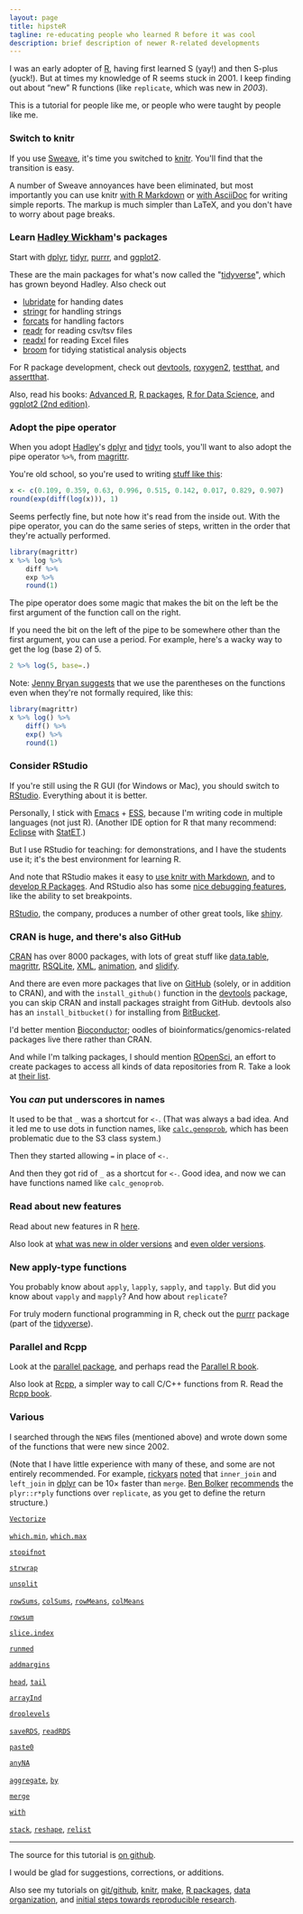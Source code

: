 ```yaml
---
layout: page
title: hipsteR
tagline: re-educating people who learned R before it was cool
description: brief description of newer R-related developments
---
```


I was an early adopter of [R](https://www.r-project.org), having first
learned S (yay!) and then S-plus (yuck!). But at times my knowledge of
R seems stuck in 2001. I keep finding out about &ldquo;new&rdquo; R
functions (like `replicate`, which was new in _2003_).

This is a tutorial for people like me, or people who were taught by people like me.

### Switch to knitr

If you use [Sweave](http://leisch.userweb.mwn.de/Sweave/), it's time
you switched to [knitr](http://yihui.name/knitr/). You'll find that
the transition is easy.

A number of Sweave annoyances have been eliminated, but most
importantly you can use knitr
[with R Markdown](http://kbroman.org/knitr_knutshell/pages/Rmarkdown.html)
or
[with AsciiDoc](http://kbroman.org/knitr_knutshell/pages/asciidoc.html)
for writing simple reports. The markup is much simpler than LaTeX, and
you don't have to worry about page breaks.

### Learn [Hadley Wickham](http://hadley.nz)'s packages

Start with [dplyr](http://dplyr.tidyverse.org/), [tidyr](http://tidyr.tidyverse.org/),
[purrr](http://purrr.tidyverse.org/), and
[ggplot2](http://ggplot2.org/).

These are the main packages for what's now called the
"[tidyverse](https://www.tidyverse.org/)", which has grown beyond
Hadley. Also check out

- [lubridate](http://lubridate.tidyverse.org/) for handing dates
- [stringr](http://stringr.tidyverse.org/) for handling strings
- [forcats](http://forcats.tidyverse.org/) for handling factors
- [readr](http://readr.tidyverse.org/) for reading csv/tsv files
- [readxl](http://readxl.tidyverse.org/) for reading Excel files
- [broom](https://github.com/tidyverse/broom) for tidying statistical
analysis objects

For R package development, check out [devtools](https://github.com/hadley/devtools),
[roxygen2](https://github.com/klutometis/roxygen),
[testthat](https://github.com/hadley/testthat),
and [assertthat](https://github.com/hadley/assertthat).

Also, read his books: [Advanced R](http://adv-r.had.co.nz/),
[R packages](http://r-pkgs.had.co.nz/),
[R for Data Science](http://r4ds.had.co.nz/),
and [ggplot2 (2nd edition)](http://ggplot2.org/book/).



### Adopt the pipe operator

When you adopt [Hadley](http://hadley.nz)'s [dplyr](https://github.com/hadley/dplyr)
and [tidyr](https://github.com/hadley/tidyr) tools, you'll want to
also adopt the pipe operator `%>%`, from
[magrittr](https://github.com/smbache/magrittr).

You're old school, so you're used to writing
[stuff like this](https://twitter.com/kwbroman/status/521127502391955456):

```r
x <- c(0.109, 0.359, 0.63, 0.996, 0.515, 0.142, 0.017, 0.829, 0.907)
round(exp(diff(log(x))), 1)
```

Seems perfectly fine, but note how it's read from the inside out. With
the pipe operator, you can do the same series of steps, written in the
order that they're actually performed.

```r
library(magrittr)
x %>% log %>%
    diff %>%
    exp %>%
    round(1)
```

The pipe operator does some magic that makes the bit on the left be
the first argument of the function call on the right.

If you need the bit on the left of the pipe to be somewhere other than
the first argument, you can use a period.  For example, here's a wacky way to
get the log (base 2) of 5.

```r
2 %>% log(5, base=.)
```

Note:
[Jenny Bryan suggests](https://twitter.com/JennyBryan/status/748290187034169344)
that we use the parentheses on the functions even when they're not
formally required, like this:

```r
library(magrittr)
x %>% log() %>%
    diff() %>%
    exp() %>%
    round(1)
```




### Consider RStudio

If you're still using the R GUI (for Windows or Mac), you should
switch to [RStudio](https://www.rstudio.com/products/rstudio/download/#download).
Everything about it is better.

Personally, I stick with [Emacs](https://www.gnu.org/software/emacs/) +
[ESS](https://ess.r-project.org/), because I'm writing code in multiple
languages (not just R). (Another IDE option for R that many recommend:
[Eclipse](https://www.eclipse.org/eclipse/) with
[StatET](http://www.walware.de/goto/statet).)

But I use RStudio for teaching: for demonstrations, and I have the
students use it; it's the best environment for learning R.

And note that RStudio makes it easy to
[use knitr with Markdown](http://rmarkdown.rstudio.com/),
and to
[develop R Packages](https://support.rstudio.com/hc/en-us/articles/200486488-Developing-Packages-with-RStudio).
And RStudio also has some
[nice debugging features](https://support.rstudio.com/hc/en-us/articles/205612627-Debugging-with-RStudio),
like the ability to set breakpoints.

[RStudio](https://rstudio.com), the company, produces a number of other great
tools, like [shiny](https://shiny.rstudio.com).

### CRAN is huge, and there's also GitHub

[CRAN](https://cran.r-project.org) has over 8000 packages, with lots of
great stuff like
[data.table](https://cran.r-project.org/package=data.table),
[magrittr](https://github.com/smbache/magrittr),
[RSQLite](https://cran.r-project.org/package=RSQLite),
[XML](https://cran.r-project.org/package=XML),
[animation](http://yihui.name/animation/), and
[slidify](http://slidify.org/).

And there are even more packages that live on [GitHub](https://github.com) (solely, or in
addition to CRAN), and with the `install_github()` function in the
[devtools](https://github.com/hadley/devtools) package, you can skip
CRAN and install packages straight from GitHub. devtools also has an
`install_bitbucket()` for installing from
[BitBucket](https://bitbucket.org).

I'd better mention [Bioconductor](https://bioconductor.org/); oodles of
bioinformatics/genomics-related packages live there rather than CRAN.

And while I'm talking packages, I should mention
[ROpenSci](https://ropensci.org/), an effort to create packages to
access all kinds of data repositories from R. Take a look at
[their list](https://ropensci.org/packages/).


### You _can_ put underscores in names

It used to be that `_` was a shortcut for `<-`. (That was always a bad
idea. And it led me to use dots in function names, like
[`calc.genoprob`](https://github.com/kbroman/qtl/blob/master/R/calc.genoprob.R),
which has been problematic due to the S3 class system.)

Then they started allowing `=` in place of `<-`.

And then they got rid of `_` as a shortcut for `<-`.  Good idea, and
now we can have functions named like `calc_genoprob`.

### Read about new features

Read about new features in R
[here](https://cran.r-project.org/src/base/NEWS).

Also look at
[what was new in older versions](https://cran.r-project.org/src/base/NEWS.2)
and [even older versions](https://cran.r-project.org/src/base/NEWS.1).

### New apply-type functions

You probably know about `apply`, `lapply`, `sapply`, and `tapply`. But
did you know about `vapply` and `mapply`? And how about `replicate`?

For truly modern functional programming in R, check out the
[purrr](http://purrr.tidyverse.org) package (part of the
[tidyverse](http://tidyverse.org)).

### Parallel and Rcpp

Look at the
[parallel package](http://stat.ethz.ch/R-manual/R-devel/library/parallel/doc/parallel.pdf),
and perhaps read the
[Parallel R book](https://www.amazon.com/exec/obidos/ASIN/1449309925/7210-20).

Also look at [Rcpp](http://adv-r.had.co.nz/Rcpp.html), a simpler way
to call C/C++ functions from R. Read the [Rcpp book](https://www.amazon.com/exec/obidos/ASIN/1461468671/7210-20).

### Various

I searched through the `NEWS` files (mentioned above) and
wrote down some of the functions that were new since 2002.

(Note that I have little experience with many of these, and some are
not entirely recommended. For example,
[rickyars](https://github.com/rickyars)
[noted](https://github.com/kbroman/hipsteR/issues/4) that `inner_join` and
`left_join` in [dplyr](https://github.com/hadley/dplyr) can be 10&times;
faster than `merge`. [Ben Bolker](http://en.gravatar.com/bbolker) [recommends](http://kbroman.wordpress.com/2014/05/15/hipster-re-educating-people-who-learned-r-before-it-was-cool/#comment-3518) the `plyr::r*ply` functions
over `replicate`, as you get to define the return structure.)

[`Vectorize`](https://stat.ethz.ch/R-manual/R-devel/library/base/html/Vectorize.html)

[`which.min`](https://stat.ethz.ch/R-manual/R-devel/library/base/html/which.min.html), [`which.max`](https://stat.ethz.ch/R-manual/R-devel/library/base/html/which.min.html)

[`stopifnot`](https://stat.ethz.ch/R-manual/R-devel/library/base/html/stopifnot.html)

[`strwrap`](https://stat.ethz.ch/R-manual/R-devel/library/base/html/strwrap.html)

[`unsplit`](https://stat.ethz.ch/R-manual/R-devel/library/base/html/split.html)

[`rowSums`](https://stat.ethz.ch/R-manual/R-devel/library/base/html/colSums.html), [`colSums`](https://stat.ethz.ch/R-manual/R-devel/library/base/html/colSums.html), [`rowMeans`](https://stat.ethz.ch/R-manual/R-devel/library/base/html/colSums.html),
[`colMeans`](https://stat.ethz.ch/R-manual/R-devel/library/base/html/colSums.html)

[`rowsum`](https://stat.ethz.ch/R-manual/R-devel/library/base/html/rowsum.html)

[`slice.index`](https://stat.ethz.ch/R-manual/R-devel/library/base/html/slice.index.html)

[`runmed`](https://stat.ethz.ch/R-manual/R-devel/library/stats/html/runmed.html)

[`addmargins`](https://stat.ethz.ch/R-manual/R-devel/library/stats/html/addmargins.html)

[`head`](https://stat.ethz.ch/R-manual/R-devel/library/utils/html/head.html),
[`tail`](https://stat.ethz.ch/R-manual/R-devel/library/utils/html/head.html)

[`arrayInd`](https://stat.ethz.ch/R-manual/R-devel/library/base/html/which.html)

[`droplevels`](https://stat.ethz.ch/R-manual/R-devel/library/base/html/droplevels.html)

[`saveRDS`](https://stat.ethz.ch/R-manual/R-devel/library/base/html/readRDS.html), [`readRDS`](https://stat.ethz.ch/R-manual/R-devel/library/base/html/readRDS.html)

[`paste0`](https://stat.ethz.ch/R-manual/R-devel/library/base/html/paste.html)

[`anyNA`](https://stat.ethz.ch/R-manual/R-devel/library/base/html/NA.html)

[`aggregate`](https://stat.ethz.ch/R-manual/R-devel/library/stats/html/aggregate.html), [`by`](https://stat.ethz.ch/R-manual/R-devel/library/base/html/by.html)

[`merge`](https://stat.ethz.ch/R-manual/R-devel/library/base/html/merge.html)

[`with`](https://stat.ethz.ch/R-manual/R-devel/library/base/html/with.html)

[`stack`](https://stat.ethz.ch/R-manual/R-devel/library/utils/html/stack.html), [`reshape`](https://stat.ethz.ch/R-manual/R-devel/library/stats/html/reshape.html), [`relist`](https://stat.ethz.ch/R-manual/R-devel/library/utils/html/relist.html)


---

The source for this tutorial is
[on github](https://github.com/kbroman/hipsteR).

I would be glad for suggestions, corrections, or additions.

Also see my tutorials on
[git/github](http://kbroman.org/github_tutorial),
[knitr](http://kbroman.org/knitr_knutshell),
[make](http://kbroman.org/minimal_make),
[R packages](http://kbroman.org/pkg_primer),
[data organization](http://kbroman.org/dataorg),
and [initial steps towards reproducible research](http://kbroman.org/steps2rr).
